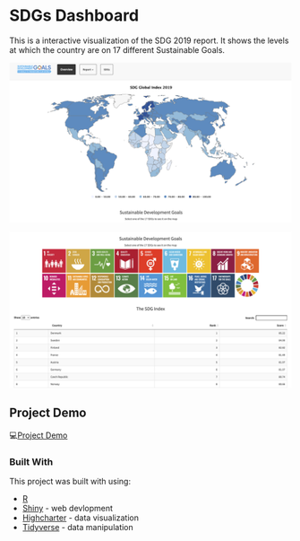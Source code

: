 # SDGs Dashboard

<!-- ABOUT THE PROJECT -->

This is a interactive visualization of the SDG 2019 report. It shows the levels at which the country are on 17 different Sustainable Goals.

![](https://github.com/diwashrestha/SDGs_Dashboard/blob/master/sdg1.png?raw=true)

![](https://github.com/diwashrestha/SDGs_Dashboard/blob/master/sdg2.png?raw=true)

## Project Demo

💻[Project Demo](https://diwashrestha.shinyapps.io/SDG_Report_2019/)

### Built With

This project was built with using:

* [R](https://www.r-project.org/)
* [Shiny](https://shiny.rstudio.com/) - web devlopment
* [Highcharter](https://jkunst.com/highcharter/) - data visualization
* [Tidyverse](https://www.tidyverse.org/) - data manipulation
